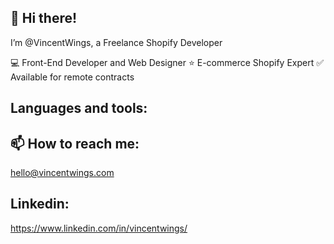 ## 👋 Hi there!
I’m @VincentWings, a Freelance Shopify Developer

💻 Front-End Developer and Web Designer 
⭐️ E-commerce Shopify Expert 
✅ Available for remote contracts

## Languages and tools:

## 📫 How to reach me:
hello@vincentwings.com

## Linkedin:
https://www.linkedin.com/in/vincentwings/

<!---
VincentWings/VincentWings is a ✨ special ✨ repository because its `README.md` (this file) appears on your GitHub profile.
You can click the Preview link to take a look at your changes.
--->

